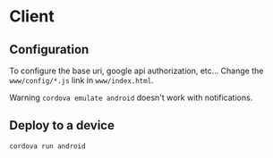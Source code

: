 # Client

## Configuration

To configure the base uri, google api authorization, etc... Change the `www/config/*.js` link in `www/index.html`.

Warning `cordova emulate android` doesn't work with notifications.

## Deploy to a device

```
cordova run android
```

